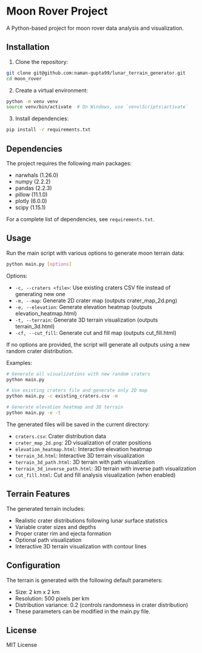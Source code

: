 # Moon Rover Project

A Python-based project for moon rover data analysis and visualization.

## Installation

1. Clone the repository:
```bash
git clone git@github.com:naman-gupta99/lunar_terrain_generator.git
cd moon_rover
```

2. Create a virtual environment:
```bash
python -m venv venv
source venv/bin/activate  # On Windows, use `venv\Scripts\activate`
```

3. Install dependencies:
```bash
pip install -r requirements.txt
```

## Dependencies

The project requires the following main packages:
- narwhals (1.26.0)
- numpy (2.2.2)
- pandas (2.2.3)
- pillow (11.1.0)
- plotly (6.0.0)
- scipy (1.15.1)

For a complete list of dependencies, see `requirements.txt`.

## Usage

Run the main script with various options to generate moon terrain data:

```bash
python main.py [options]
```

Options:
- `-c, --craters <file>`: Use existing craters CSV file instead of generating new one
- `-m, --map`: Generate 2D crater map (outputs crater_map_2d.png)
- `-e, --elevation`: Generate elevation heatmap (outputs elevation_heatmap.html)
- `-t, --terrain`: Generate 3D terrain visualization (outputs terrain_3d.html)
- `-cf, --cut_fill`: Generate cut and fill map (outputs cut_fill.html)

If no options are provided, the script will generate all outputs using a new random crater distribution.

Examples:
```bash
# Generate all visualizations with new random craters
python main.py

# Use existing craters file and generate only 2D map
python main.py -c existing_craters.csv -m

# Generate elevation heatmap and 3D terrain
python main.py -e -t
```

The generated files will be saved in the current directory:
- `craters.csv`: Crater distribution data
- `crater_map_2d.png`: 2D visualization of crater positions
- `elevation_heatmap.html`: Interactive elevation heatmap
- `terrain_3d.html`: Interactive 3D terrain visualization
- `terrain_3d_path.html`: 3D terrain with path visualization
- `terrain_3d_inverse_path.html`: 3D terrain with inverse path visualization
- `cut_fill.html`: Cut and fill analysis visualization (when enabled)

## Terrain Features
The generated terrain includes:

- Realistic crater distributions following lunar surface statistics
- Variable crater sizes and depths
- Proper crater rim and ejecta formation
- Optional path visualization
- Interactive 3D terrain visualization with contour lines

## Configuration
The terrain is generated with the following default parameters:

- Size: 2 km x 2 km
- Resolution: 500 pixels per km
- Distribution variance: 0.2 (controls randomness in crater distribution)
- These parameters can be modified in the main.py file.

## License

MIT License

